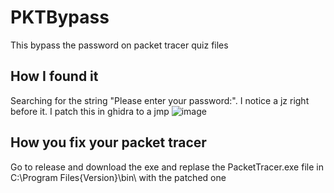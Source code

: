 # PKTBypass
This bypass the password on packet tracer quiz files

## How I found it
Searching for the string "Please enter your password:". I notice a jz right before it. I patch this in ghidra to a jmp
![image](https://github.com/SGlombicki/PKTBypass/assets/54868891/e8630f1e-8723-413c-afc0-9ac43184aa44)

## How you fix your packet tracer
Go to release and download the exe and replase the PacketTracer.exe file in C:\Program Files\{Version}\bin\ with the patched one
